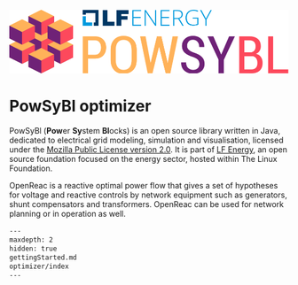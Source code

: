 ![PowSyBl Logo](_static/logos/logo_lfe_powsybl.svg)
# PowSyBl optimizer

PowSyBl (<b>Pow</b>er <b>Sy</b>stem <b>Bl</b>ocks) is an open source library written in Java,
dedicated to electrical grid modeling, simulation and visualisation, licensed under the [Mozilla Public License version 2.0](https://www.mozilla.org/en-US/MPL/2.0/).
It is part of [LF Energy](https://www.lfenergy.org/), an open source foundation focused on the energy sector, hosted within The Linux Foundation.

OpenReac is a reactive optimal power flow that gives a set of hypotheses for voltage and reactive controls by network equipment such as generators, shunt compensators and transformers. OpenReac can be used for network planning or in operation as well.

```{toctree}
---
maxdepth: 2
hidden: true
gettingStarted.md
optimizer/index
---

```


